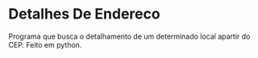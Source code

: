 # Detalhes De Endereco
 Programa que busca o detalhamento de um
 determinado local apartir do CEP.
 Feito em python.
